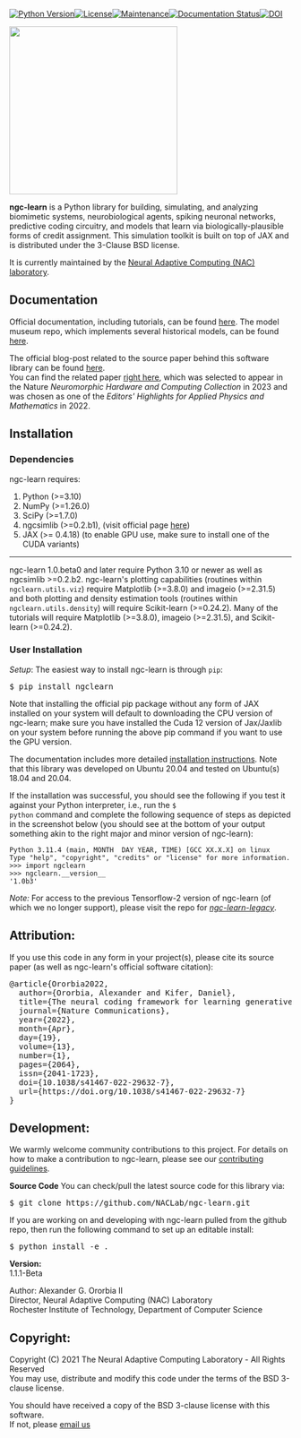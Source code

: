 [![Python Version](https://img.shields.io/badge/python-3.10%20%7C%203.11-blue.svg)](https://www.python.org/downloads)[![License](https://img.shields.io/badge/License-BSD_3--Clause-blue.svg)](https://opensource.org/licenses/BSD-3-Clause)[![Maintenance](https://img.shields.io/badge/Maintained%3F-yes-green.svg)](https://GitHub.com/Naereen/StrapDown.js/graphs/commit-activity)[![Documentation Status](https://readthedocs.org/projects/ngc-learn/badge/?version=latest)](http://ngc-learn.readthedocs.io/en/latest/?badge=latest)[![DOI](https://zenodo.org/badge/483413212.svg)](https://zenodo.org/badge/latestdoi/483413212)

<img src="docs/images/ngc-learn-logo.png" width="300">

<b>ngc-learn</b> is a Python library for building, simulating, and analyzing
biomimetic systems, neurobiological agents, spiking neuronal networks,
predictive coding circuitry, and models that learn via biologically-plausible
forms of credit assignment. This simulation toolkit is built on top of JAX and is
distributed under the 3-Clause BSD license.

It is currently maintained by the
<a href="https://www.cs.rit.edu/~ago/nac_lab.html">Neural Adaptive Computing (NAC) laboratory</a>.

## <b>Documentation</b>

Official documentation, including tutorials, can be found
<a href="https://ngc-learn.readthedocs.io/en/latest/#">here</a>. The model museum repo,
which implements several historical models, can be found
<a href="https://github.com/NACLab/ngc-museum">here</a>.

The official blog-post related to the source paper behind this software library
can be found
<a href="https://go.nature.com/3rgl1K8">here</a>.<br>
You can find the related paper <a href="https://www.nature.com/articles/s41467-022-29632-7">right here</a>, which
was selected to appear in the Nature <i>Neuromorphic Hardware and Computing Collection</i> in 2023 and was
chosen as one of the <i>Editors' Highlights for Applied Physics and Mathematics</i> in 2022.

<!--The technical report going over the theoretical underpinnings of the
    NGC framework can be found here. TO BE RELEASED SOON. -->

## Installation

### Dependencies

ngc-learn requires:
1) Python (>=3.10)
2) NumPy (>=1.26.0)
3) SciPy (>=1.7.0)
4) ngcsimlib (>=0.2.b1), (visit official page <a href="https://github.com/NACLab/ngc-sim-lib">here</a>)
5) JAX (>= 0.4.18) (to enable GPU use, make sure to install one of the CUDA variants)
<!--
5) scikit-learn (>=1.3.1) if using `ngclearn.utils.density`
6) matplotlib (>=3.4.3) if using `ngclearn.utils.viz`
6) networkx  (>=2.6.3) (currently optional but required if using `ngclearn.utils.experimental.viz_utils`)
7) pyviz (>=0.2.0) (currently optional but required if using `ngclearn.utils.experimental.viz_utils`)
-->

---
ngc-learn 1.0.beta0 and later require Python 3.10 or newer as well as ngcsimlib >=0.2.b2.
ngc-learn's plotting capabilities (routines within `ngclearn.utils.viz`) require
Matplotlib (>=3.8.0) and imageio (>=2.31.5) and both plotting and density estimation
tools (routines within ``ngclearn.utils.density``) will require Scikit-learn (>=0.24.2).
Many of the tutorials will require Matplotlib (>=3.8.0), imageio (>=2.31.5), and Scikit-learn (>=0.24.2).
<!-- (Note: if using the `_generate_patch_set()` within the
image patching utilities, then Patchify will be needed).-->

### User Installation

<i>Setup</i>: The easiest way to install ngc-learn is through <code>pip</code>:
<pre>
$ pip install ngclearn
</pre>

Note that installing the official pip package without any form of JAX installed
on your system will default to downloading the CPU version of ngc-learn; make
sure you have installed the Cuda 12 version of Jax/Jaxlib on your system before
running the above pip command if you want to use the GPU version.

The documentation includes more detailed
<a href="https://ngc-learn.readthedocs.io/en/latest/installation.html">installation instructions</a>.
Note that this library was developed on Ubuntu 20.04 and tested on Ubuntu(s) 18.04 and 20.04.

If the installation was successful, you should see the following if you test
it against your Python interpreter, i.e., run the <code>$ python</code> command
and complete the following sequence of steps as depicted in the screenshot below
(you should see at the bottom of your output something akin to the
right major and minor version of ngc-learn):

```console
Python 3.11.4 (main, MONTH  DAY YEAR, TIME) [GCC XX.X.X] on linux
Type "help", "copyright", "credits" or "license" for more information.
>>> import ngclearn
>>> ngclearn.__version__
'1.0b3'
```

<i>Note:</i> For access to the previous Tensorflow-2 version of ngc-learn (of
which we no longer support), please visit the repo for
<a href="https://github.com/NACLab/ngc-learn-legacy"><i>ngc-learn-legacy</i></a>.

## <b>Attribution:</b>

If you use this code in any form in your project(s), please cite its source
paper (as well as ngc-learn's official software citation):
<pre>
@article{Ororbia2022,
  author={Ororbia, Alexander and Kifer, Daniel},
  title={The neural coding framework for learning generative models},
  journal={Nature Communications},
  year={2022},
  month={Apr},
  day={19},
  volume={13},
  number={1},
  pages={2064},
  issn={2041-1723},
  doi={10.1038/s41467-022-29632-7},
  url={https://doi.org/10.1038/s41467-022-29632-7}
}
</pre>

## <b>Development:</b>

We warmly welcome community contributions to this project. For details on how to
make a contribution to ngc-learn, please see our
[contributing guidelines](CONTRIBUTING.md).

<b>Source Code</b>
You can check/pull the latest source code for this library via:
<pre>
$ git clone https://github.com/NACLab/ngc-learn.git
</pre>

If you are working on and developing with ngc-learn pulled from the github
repo, then run the following command to set up an editable install:
<pre>
$ python install -e .
</pre>

**Version:**<br>
1.1.1-Beta <!-- -Alpha -->

Author:
Alexander G. Ororbia II<br>
Director, Neural Adaptive Computing (NAC) Laboratory<br>
Rochester Institute of Technology, Department of Computer Science

## <b>Copyright:</b>

Copyright (C) 2021 The Neural Adaptive Computing Laboratory - All Rights Reserved<br>
You may use, distribute and modify this code under the
terms of the BSD 3-clause license.

You should have received a copy of the BSD 3-clause license with
this software.<br>
If not, please [email us](mailto:ago@cs.rit.edu)
